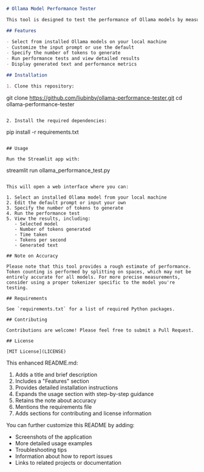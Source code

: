 

```markdown
# Ollama Model Performance Tester

This tool is designed to test the performance of Ollama models by measuring the speed of token generation. It provides a user-friendly web interface for conducting performance tests on locally installed Ollama models.

## Features

- Select from installed Ollama models on your local machine
- Customize the input prompt or use the default
- Specify the number of tokens to generate
- Run performance tests and view detailed results
- Display generated text and performance metrics

## Installation

1. Clone this repository:
   ```
   git clone https://github.com/liubinby/ollama-performance-tester.git
   cd ollama-performance-tester
   ```

2. Install the required dependencies:
   ```
   pip install -r requirements.txt
   ```

## Usage

Run the Streamlit app with:

```
streamlit run ollama_performance_test.py
```

This will open a web interface where you can:

1. Select an installed Ollama model from your local machine
2. Edit the default prompt or input your own
3. Specify the number of tokens to generate
4. Run the performance test
5. View the results, including:
   - Selected model
   - Number of tokens generated
   - Time taken
   - Tokens per second
   - Generated text

## Note on Accuracy

Please note that this tool provides a rough estimate of performance. Token counting is performed by splitting on spaces, which may not be entirely accurate for all models. For more precise measurements, consider using a proper tokenizer specific to the model you're testing.

## Requirements

See `requirements.txt` for a list of required Python packages.

## Contributing

Contributions are welcome! Please feel free to submit a Pull Request.

## License

[MIT License](LICENSE)
```

This enhanced README.md:

1. Adds a title and brief description
2. Includes a "Features" section
3. Provides detailed installation instructions
4. Expands the usage section with step-by-step guidance
5. Retains the note about accuracy
6. Mentions the requirements file
7. Adds sections for contributing and license information

You can further customize this README by adding:
- Screenshots of the application
- More detailed usage examples
- Troubleshooting tips
- Information about how to report issues
- Links to related projects or documentation
